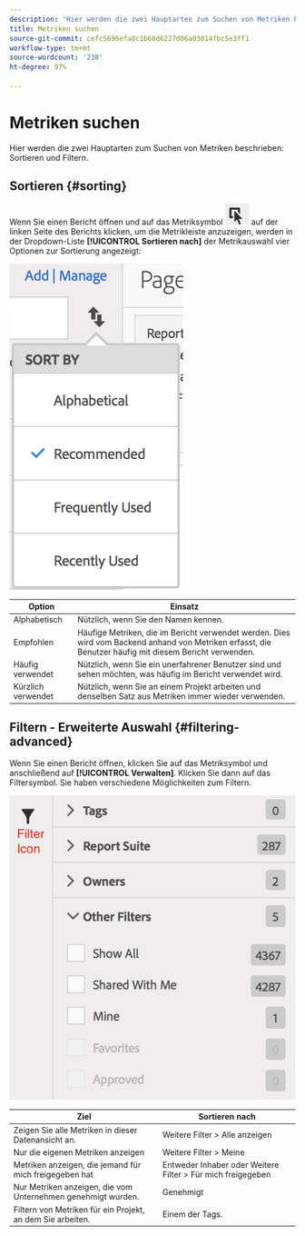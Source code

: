 ```yaml
---
description: 'Hier werden die zwei Hauptarten zum Suchen von Metriken beschrieben: Sortieren und Filtern.'
title: Metriken suchen
source-git-commit: cefc5696efa8c1b68d6227d06a03014fbc5e3ff1
workflow-type: tm+mt
source-wordcount: '238'
ht-degree: 97%

---
```


# Metriken suchen

Hier werden die zwei Hauptarten zum Suchen von Metriken beschrieben: Sortieren und Filtern.

## Sortieren {#sorting}

Wenn Sie einen Bericht öffnen und auf das Metriksymbol ![](assets/metrics_icon.png) auf der linken Seite des Berichts klicken, um die Metrikleiste anzuzeigen, werden in der Dropdown-Liste **[!UICONTROL Sortieren nach]** der Metrikauswahl vier Optionen zur Sortierung angezeigt:

![](assets/cm_sort.png)

| Option | Einsatz |
|---|---|
| Alphabetisch | Nützlich, wenn Sie den Namen kennen. |
| Empfohlen | Häufige Metriken, die im Bericht verwendet werden. Dies wird vom Backend anhand von Metriken erfasst, die Benutzer häufig mit diesem Bericht verwenden. |
| Häufig verwendet | Nützlich, wenn Sie ein unerfahrener Benutzer sind und sehen möchten, was häufig im Bericht verwendet wird. |
| Kürzlich verwendet | Nützlich, wenn Sie an einem Projekt arbeiten und denselben Satz aus Metriken immer wieder verwenden. |

## Filtern - Erweiterte Auswahl {#filtering-advanced}

Wenn Sie einen Bericht öffnen, klicken Sie auf das Metriksymbol und anschließend auf **[!UICONTROL Verwalten]**. Klicken Sie dann auf das Filtersymbol. Sie haben verschiedene Möglichkeiten zum Filtern.

![](assets/cm_advanced_sel.png)

| Ziel | Sortieren nach |
| --- | --- |
| Zeigen Sie alle Metriken in dieser Datenansicht an. | Weitere Filter > Alle anzeigen |
| Nur die eigenen Metriken anzeigen | Weitere Filter > Meine |
| Metriken anzeigen, die jemand für mich freigegeben hat | Entweder Inhaber oder Weitere Filter > Für mich freigegeben |
| Nur Metriken anzeigen, die vom Unternehmen genehmigt wurden. | Genehmigt |
| Filtern von Metriken für ein Projekt, an dem Sie arbeiten. | Einem der Tags. |